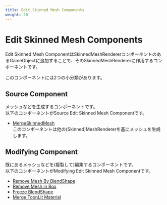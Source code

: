```yaml
---
title: Edit Skinned Mesh Components
weight: 20
---
```


# Edit Skinned Mesh Components

Edit Skinned Mesh ComponentはSkinnedMeshRendererコンポーネントのあるGameObjectに追加することで、そのSkinnedMeshRendererに作用するコンポーネントです。

このコンポーネントには2つの小分類があります。

## Source Component

メッシュなどを生成するコンポーネントです。\
以下のコンポーネントがSource Edit Skinned Mesh Componentです。

- [MergeSkinnedMesh](../../reference/merge-skinned-mesh)\
  このコンポーネントは他の(Skinned)MeshRendererを基にメッシュを生成します。

## Modifying Component

既にあるメッシュなどを(複製して)編集するコンポーネントです。\
以下のコンポーネントがModifying Edit Skinned Mesh Componentです。

- [Remove Mesh By BlendShape](../../reference/remove-mesh-by-blendshape)
- [Remove Mesh in Box](../../reference/remove-mesh-by-blendshape)
- [Freeze BlendShape](../../reference/freeze-blendshape)
- [Merge ToonLit Material](../../reference/merge-toonlit-material)
